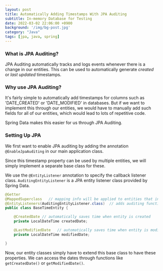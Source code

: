 ```yaml
---
layout: post
title: Automatically Adding Timestamps With JPA Auditing
subtitle: In-memory Database for Testing
date: 2022-03-02 22:06:00 +0900
background: '/img/bg-post.jpg'
category: "Java"
tags: [jpa, java, spring]
---
```


### What is JPA Auditing?
JPA Auditing automatically tracks and logs events whenever there is a change in our entities. This can be used to automatically generate *created* or *last updated* timestamps.

### Why use JPA Auditing?
It's fairly simple to automatically add timestamps for columns such as 'DATE_CREATED' or 'DATE_MODIFIED' in databases. But if we want to implement this through our entities, we would have to manually add such fields for all of our entities, which would lead to lots of repetitive code. 

Spring Data makes this easier for us through JPA Auditing. 

### Setting Up JPA
We first want to enable JPA auditing by adding the annotation `@EnableJpaAuditing` in our main application class.

Since this timestamp property can be used by multiple entities, we will simply implement a separate base class for these. 

We use the `@EntityListener` annotation to specify the callback listener class. `AuditingEntityListener` is a JPA entity listener class provided by Spring Data.

```java
@Getter
@MappedSuperclass   // mapping info will be applied to entities that inherit from this class
@EntityListeners(AuditingEntityListener.class)  // adds auditing functionality
public class BaseTimeEntity {

    @CreatedDate // automatically saves time when entity is created
    private LocalDateTime createdDate;

    @LastModifiedDate   // automatically saves time when entity is modified
    private LocalDateTime modifiedDate;

}
```

Now, our entity classes simply have to extend this base class to have these properties. We can access the dates through functions like `getCreatedDate()` or `getModifiedDate()`.
